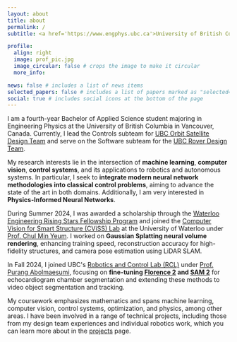 ```yaml
---
layout: about
title: about
permalink: /
subtitle: <a href='https://www.engphys.ubc.ca'>University of British Columbia, Engineering Physics</a>, specializaing in robotics and autonomous systems.

profile:
  align: right
  image: prof_pic.jpg
  image_circular: false # crops the image to make it circular
  more_info:

news: false # includes a list of news items
selected_papers: false # includes a list of papers marked as "selected={true}"
social: true # includes social icons at the bottom of the page
---
```


I am a fourth-year Bachelor of Applied Science student majoring in Engineering Physics at the University of British Columbia in Vancouver, Canada. Currently, I lead the Controls subteam for [UBC Orbit Satellite Design Team](https://www.ubcorbit.com) and serve on the Software subteam for the [UBC Rover Design Team](https://ubcrover.com).

My research interests lie in the intersection of **machine learning**, **computer vision**, **control systems**, and its applications to robotics and autonomous systems. In particular, I seek to **integrate modern neural network methodologies into classical control problems**, aiming to advance the state of the art in both domains. Additionally, I am very interested in **Physics-Informed Neural Networks**.

During Summer 2024, I was awarded a scholarship through the [Waterloo Engineering Rising Stars Fellowship Program](https://uwaterloo.ca/engineering/waterloo-engineering-rising-stars-fellowship-program) and joined the [Computer Vision for Smart Structure (CViSS) Lab](https://cviss.net) at the University of Waterloo under [Prof. Chul Min Yeum](https://uwaterloo.ca/civil-environmental-engineering/profile/cmyeum). I worked on **Gaussian Splatting neural volume rendering**, enhancing training speed, reconstruction accuracy for high-fidelity structures, and camera pose estimation using LiDAR SLAM. 

In Fall 2024, I joined UBC's [Robotics and Control Lab (RCL)](https://rcl.ece.ubc.ca) under [Prof. Purang Abolmaesumi](https://ece.ubc.ca/purang-abolmaesumi/), focusing on **fine-tuning [Florence 2](https://huggingface.co/microsoft/Florence-2-large) and [SAM 2](https://ai.meta.com/sam2/)** for echocardiogram chamber segmentation and extending these methods to video object segmentation and tracking.

My coursework emphasizes mathematics and spans machine learning, computer vision, control systems, optimization, and physics, among other areas. I have been involved in a range of technical projects, including those from my design team experiences and individual robotics work, which you can learn more about in the [projects](projects) page.

